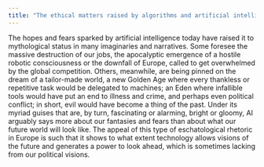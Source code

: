 ```yaml
---
title: "The ethical matters raised by algorithms and artificial intelligence: how can humans keep the upper hand?"
---
```


The  hopes  and  fears  sparked  by  artificial  intelligence today  have  raised  it  to  mythological  status  in  many imaginaries and narratives. Some foresee the massive destruction of our jobs, the apocalyptic emergence of a hostile robotic consciousness or the downfall of Europe, called to get overwhelmed by the global competition. Others, meanwhile, are being pinned on the dream of a tailor-made world, a new Golden Age where every thankless or repetitive task would be  delegated  to  machines;  an  Eden  where  infallible  tools would have put an end to illness and crime, and perhaps even political conflict; in short, evil would have become a thing of the past. Under its myriad guises that are, by turn, fascinating or alarming, bright or gloomy, AI arguably says more about our fantasies and fears than about what our future world will look like. The appeal of this type of eschatological rhetoric in Europe is such that it shows to what extent technology allows visions of the future and generates a power to look ahead, which is sometimes lacking from our political visions.

